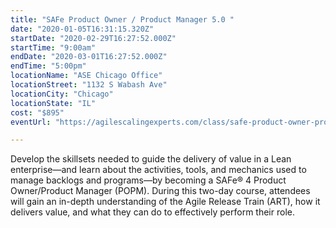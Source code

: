 ```yaml
---
title: "SAFe Product Owner / Product Manager 5.0 "
date: "2020-01-05T16:31:15.320Z"
startDate: "2020-02-29T16:27:52.000Z"
startTime: "9:00am"
endDate: "2020-03-01T16:27:52.000Z"
endTime: "5:00pm"
locationName: "ASE Chicago Office"
locationStreet: "1132 S Wabash Ave"
locationCity: "Chicago"
locationState: "IL"
cost: "$895"
eventUrl: "https://agilescalingexperts.com/class/safe-product-owner-product-manager-5-0-confirmed-to-run-chicago-2-29-2020/?utm_medium=listing&utm_source=external&utm_campaign=classes&utm_term=chicagotechevents"

---
```


Develop the skillsets needed to guide the delivery of value in a Lean enterprise—and learn about the activities, tools, and mechanics used to manage backlogs and programs—by becoming a SAFe® 4 Product Owner/Product Manager (POPM). During this two-day course, attendees will gain an in-depth understanding of the Agile Release Train (ART), how it delivers value, and what they can do to effectively perform their role.

